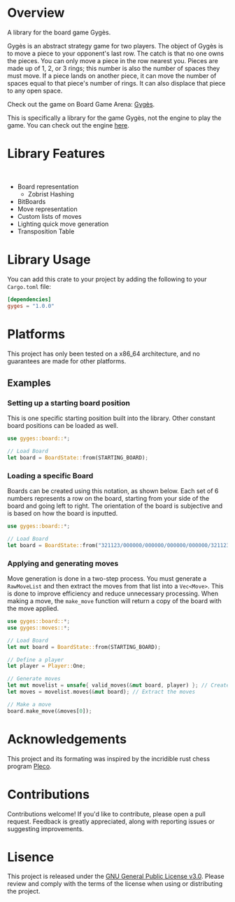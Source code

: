 # Overview
A library for the board game Gygès.

Gygès is an abstract strategy game for two players. The object of Gygès is to move a piece to your opponent's last row. The catch is that no one owns the pieces. You can only move a piece in the row nearest you. Pieces are made up of 1, 2, or 3 rings; this number is also the number of spaces they must move. If a piece lands on another piece, it can move the number of spaces equal to that piece's number of rings. 
It can also displace that piece to any open space. 

Check out the game on Board Game Arena: [Gygès](https://boardgamearena.com/gamepanel?game=gyges). 

This is specifically a library for the game Gygès, not the engine to play the game. You can check out the engine [here](https://github.com/Beck-Bjella/Gyges/tree/main/gyges_engine).

# Library Features
 
- Board representation
   - Zobrist Hashing
- BitBoards
- Move representation 
- Custom lists of moves
- Lighting quick move generation
- Transposition Table

# Library Usage
You can add this crate to your project by adding the following to your `Cargo.toml` file:
```toml
[dependencies]
gyges = "1.0.0"
```

# Platforms
This project has only been tested on a x86_64 architecture, and no guarantees are made for other platforms.

## Examples

### Setting up a starting board position

This is one specific starting position built into the library. Other constant board positions can be loaded as well.
```rust 
use gyges::board::*;

// Load Board
let board = BoardState::from(STARTING_BOARD);

```

### Loading a specific Board

Boards can be created using this notation, as shown below. Each set of 6 numbers represents a row on the board, starting from your side of the board and going left to right. The orientation of the board is subjective and is based on how the board is inputted.
```rust
use gyges::board::*;

// Load Board
let board = BoardState::from("321123/000000/000000/000000/000000/321123");

```

### Applying and generating moves

Move generation is done in a two-step process. You must generate a `RawMoveList` and then extract the moves from that list into a `Vec<Move>`. This is done to improve efficiency and reduce unnecessary processing. When making a move, the `make_move` function will return a copy of the board with the move applied.

```rust
use gyges::board::*;
use gyges::moves::*;

// Load Board
let mut board = BoardState::from(STARTING_BOARD);

// Define a player
let player = Player::One;

// Generate moves
let mut movelist = unsafe{ valid_moves(&mut board, player) }; // Create a MoveList
let moves = movelist.moves(&mut board); // Extract the moves

// Make a move
board.make_move(&moves[0]);

```

# Acknowledgements
This project and its formating was inspired by the incridible rust chess program [Pleco](https://github.com/pleco-rs/Pleco).

# Contributions 

Contributions welcome! If you'd like to contribute, please open a pull request. Feedback is greatly appreciated, along with reporting issues or suggesting improvements.

# Lisence
This project is released under the [GNU General Public License v3.0](https://github.com/Beck-Bjella/Gyges/blob/main/LICENSE). Please review and comply with the terms of the license when using or distributing the project.
